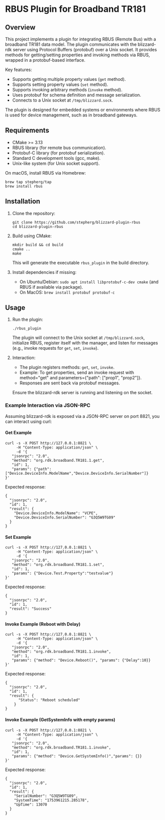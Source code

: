 # RBUS Plugin for Broadband TR181

## Overview

This project implements a plugin for integrating RBUS (Remote Bus) with a broadband TR181 data model. The plugin communicates with the blizzard-rdk server using Protocol Buffers (protobuf) over a Unix socket. It provides methods for getting/setting properties and invoking methods via RBUS, wrapped in a protobuf-based interface.

Key features:
- Supports getting multiple property values (`get` method).
- Supports setting property values (`set` method).
- Supports invoking arbitrary methods (`invoke` method).
- Uses protobuf for schema definition and message serialization.
- Connects to a Unix socket at `/tmp/blizzard.sock`.

The plugin is designed for embedded systems or environments where RBUS is used for device management, such as in broadband gateways.

## Requirements

- CMake >= 3.13
- RBUS library (for remote bus communication).
- Protobuf-C library (for protobuf serialization).
- Standard C development tools (gcc, make).
- Unix-like system (for Unix socket support).

On macOS, install RBUS via Homebrew:  
```
brew tap stepherg/tap
brew install rbus
```

## Installation

1. Clone the repository:
   ```
   git clone https://github.com/stepherg/blizzard-plugin-rbus
   cd blizzard-plugin-rbus
   ```

2. Build using CMake:
   ```
   mkdir build && cd build
   cmake ..
   make
   ```

   This will generate the executable `rbus_plugin` in the build directory.

3. Install dependencies if missing:
   - On Ubuntu/Debian: `sudo apt install libprotobuf-c-dev cmake` (and RBUS if available via package).
   - On MacOS: `brew install protobuf protobuf-c`

## Usage

1. Run the plugin:
   ```
   ./rbus_plugin
   ```

   The plugin will connect to the Unix socket at `/tmp/blizzard.sock`, initialize RBUS, register itself with the manager, and listen for messages (e.g., invoke requests for `get`, `set`, `invoke`).

2. Interaction:
   - The plugin registers methods: `get`, `set`, `invoke`.
   - Example: To get properties, send an invoke request with method="get" and parameters={"path": ["prop1", "prop2"]}.
   - Responses are sent back via protobuf messages.

   Ensure the blizzard-rdk server is running and listening on the socket.

### Example Interaction via JSON-RPC

Assuming blizzard-rdk is exposed via a JSON-RPC server on port 8821, you can interact using curl:

#### Get Example
```
curl -s -X POST http://127.0.0.1:8821 \
     -H "Content-Type: application/json" \
     -d '{
   "jsonrpc": "2.0",
   "method": "org.rdk.broadband.TR181.1.get",
   "id": 1,
   "params": {"path":["Device.DeviceInfo.ModelName","Device.DeviceInfo.SerialNumber"]}
}'
```

Expected response:

```
{
  "jsonrpc": "2.0",
  "id": 1,
  "result": {
    "Device.DeviceInfo.ModelName": "VCPE",
    "Device.DeviceInfo.SerialNumber": "G3Q5W9TG09"
  }
}
```

#### Set Example
```
curl -s -X POST http://127.0.0.1:8821 \
     -H "Content-Type: application/json" \
     -d '{
   "jsonrpc": "2.0",
   "method": "org.rdk.broadband.TR181.1.set",
   "id": 1,
   "params": {"Device.Test.Property":"testvalue"}
}'
```

Expected response:

```
{
  "jsonrpc": "2.0",
  "id": 1,
  "result": "Success"
}
```

#### Invoke Example (Reboot with Delay)
```
curl -s -X POST http://127.0.0.1:8821 \
     -H "Content-Type: application/json" \
     -d '{
   "jsonrpc": "2.0",
   "method": "org.rdk.broadband.TR181.1.invoke",
   "id": 1,
   "params": {"method": "Device.Reboot()", "params": {"Delay":10}}
}'
```

Expected response:

```
{
  "jsonrpc": "2.0",
  "id": 1,
  "result": {
      "Status": "Reboot scheduled"
    }
}
```

#### Invoke Example (GetSystemInfo with empty params)
```
curl -s -X POST http://127.0.0.1:8821 \
     -H "Content-Type: application/json" \
     -d '{
   "jsonrpc": "2.0",
   "method": "org.rdk.broadband.TR181.1.invoke",
   "id": 1,
   "params": {"method": "Device.GetSystemInfo()","params": {}}
}'
```

Expected response:

```
{
  "jsonrpc": "2.0",
  "id": 1,
  "result": {
    "SerialNumber": "G3Q5W9TG09",
    "SystemTime": "1753961215.285178",
    "UpTime": 13070
  }
}
```
